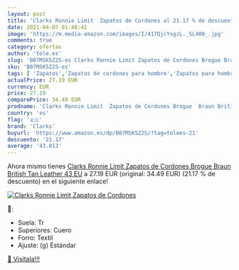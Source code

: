 ```yaml
---
layout: post
title: 'Clarks Ronnie Limit  Zapatos de Cordones al 21.17 % de descuento'
date: 2021-04-07 01:48:41
image: 'https://m.media-amazon.com/images/I/417QjcYsgzL._SL400_.jpg'
comments: true
category: ofertas
author: 'tole.es'
slug: 'B07MSK5Z2S-es Clarks Ronnie Limit Zapatos de Cordones Brogue Braun...'
sku: 'B07MSK5Z2S-es'
tags: [ 'Zapatos','Zapatos de cordones para hombre','Zapatos para hombre','Zapatos y complementos','clarks','zapatos', ]
actualPrice: 27.19 EUR
currency: EUR
price: 27.19
comparePrice: 34.49 EUR
prodname: 'Clarks Ronnie Limit  Zapatos de Cordones Brogue  Braun British Tan Leather  43 EU'
country: 'es'
flag: '🇪🇸'
brand: 'Clarks'
buyurl: 'https://www.amazon.es/dp/B07MSK5Z2S/?tag=tolees-21'
descuento: '21.17'
average: '43.813'
---
```


Ahora mismo tienes [Clarks Ronnie Limit  Zapatos de Cordones Brogue  Braun British Tan Leather  43 EU](https://www.amazon.es/dp/B07MSK5Z2S/?tag=tolees-21) a 27.19 EUR (original: 34.49 EUR) (21.17 %  de descuento) en el siguiente enlace!

[![Clarks Ronnie Limit  Zapatos de Cordones](https://m.media-amazon.com/images/I/417QjcYsgzL._SL400_.jpg)](https://www.amazon.es/dp/B07MSK5Z2S/?tag=tolees-21)

🔎:

- Suela: Tr
- Superiores: Cuero
- Forro: Textil
- Ajuste: (g) Estándar

[🛒 Visítala!!!](https://www.amazon.es/dp/B07MSK5Z2S/?tag=tolees-21)
